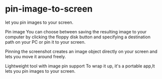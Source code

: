 # pin-image-to-screen
let you pin images to your screen.

Pin image
You can choose between saving the resulting image to your computer by clicking the floppy disk button and specifying a destination path on your PC or pin it to your screen.

Pinning the screenshot creates an image object directly on your screen and lets you move it around freely.

Lightweight tool with image pin support
To wrap it up, it's a portable app,It lets you pin images to your screen.
